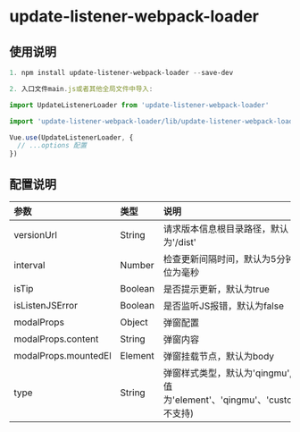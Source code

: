 <!--
 * @Description: 
 * @Author: 舌红
 * @Date: 2024-01-10 17:00:10
 * @LastEditors: 舌红
 * @LastEditTime: 2024-02-19 14:48:50
-->
# update-listener-webpack-loader

## 使用说明
```powershell
1. npm install update-listener-webpack-loader --save-dev
```
```js
2. 入口文件main.js或者其他全局文件中导入:

import UpdateListenerLoader from 'update-listener-webpack-loader'

import 'update-listener-webpack-loader/lib/update-listener-webpack-loader.css'

Vue.use(UpdateListenerLoader, {
  // ...options 配置
})

```

## 配置说明

| 参数 | 类型 | 说明 |
| :--| :-- | :-- |
| versionUrl | String | 请求版本信息根目录路径，默认为'/dist' |
| interval | Number | 检查更新间隔时间，默认为5分钟，单位为毫秒 |
| isTip | Boolean | 是否提示更新，默认为true |
| isListenJSError | Boolean | 是否监听JS报错，默认为false |
| modalProps | Object | 弹窗配置 |
| modalProps.content | String | 弹窗内容 |
| modalProps.mountedEl | Element | 弹窗挂载节点，默认为body |
| type | String | 弹窗样式类型，默认为'qingmu', 可选值为'element'、'qingmu'、'custom'(暂不支持) |